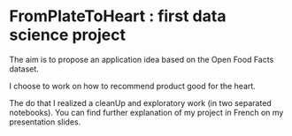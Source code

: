 # FromPlateToHeart : first data science project

The aim is to propose an application idea based on the Open Food Facts dataset. 

I choose to work on how to recommend product good for the heart. 

The do that I realized a cleanUp and exploratory work (in two separated notebooks). 
You can find further explanation of my project in French on my presentation slides. 

